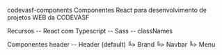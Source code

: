 codevasf-components
Componentes React para desenvolvimento de projetos WEB da CODEVASF

Recursos
-- React com Typescript -- Sass -- classNames

Componentes
header
-- Header (default) ╚> Brand ╚> Navbar ╚> Menu